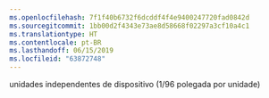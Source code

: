 ```yaml
---
ms.openlocfilehash: 7f1f40b6732f6dcddf4f4e9400247720fad0842d
ms.sourcegitcommit: 1bb00d2f4343e73ae8d58668f02297a3cf10a4c1
ms.translationtype: HT
ms.contentlocale: pt-BR
ms.lasthandoff: 06/15/2019
ms.locfileid: "63872748"
---
```

unidades independentes de dispositivo (1/96 polegada por unidade)